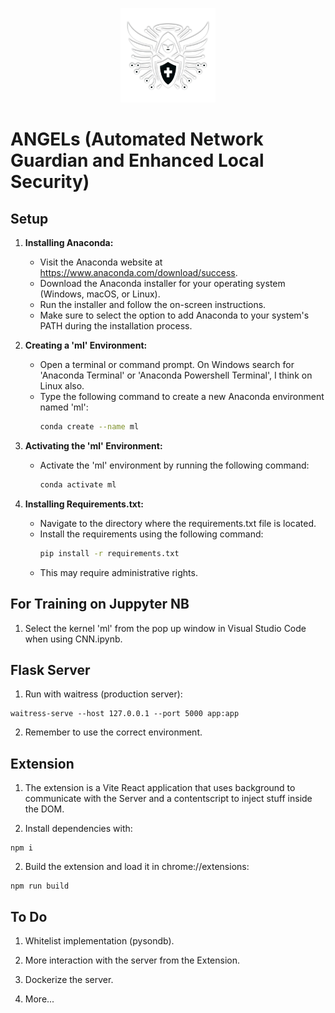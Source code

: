 <p align="center">
    <img src="angel.png" alt="Image" width="30%" height="30%">
</p>

# ANGELs (Automated Network Guardian and Enhanced Local Security)

## Setup

1. **Installing Anaconda:**
   - Visit the Anaconda website at https://www.anaconda.com/download/success.
   - Download the Anaconda installer for your operating system (Windows, macOS, or Linux).
   - Run the installer and follow the on-screen instructions.
   - Make sure to select the option to add Anaconda to your system's PATH during the installation process.

2. **Creating a 'ml' Environment:**
   - Open a terminal or command prompt. On Windows search for 'Anaconda Terminal' or 'Anaconda Powershell Terminal', I think on Linux also.
   - Type the following command to create a new Anaconda environment named 'ml':
     ```bash
     conda create --name ml
     ```

3. **Activating the 'ml' Environment:**
   - Activate the 'ml' environment by running the following command:
     ```bash
     conda activate ml
     ```

4. **Installing Requirements.txt:**
   - Navigate to the directory where the requirements.txt file is located.
   - Install the requirements using the following command:
     ```bash
     pip install -r requirements.txt
     ```
   - This may require administrative rights.

## For Training on Juppyter NB

1. Select the kernel 'ml' from the pop up window in Visual Studio Code when using CNN.ipynb.

## Flask Server

1. Run with waitress (production server):

```
waitress-serve --host 127.0.0.1 --port 5000 app:app
```

2. Remember to use the correct environment.

## Extension

1. The extension is a Vite React application that uses background to communicate with the Server and a contentscript to inject stuff inside the DOM.

2. Install dependencies with:

```
npm i
```

2. Build the extension and load it in chrome://extensions:

```
npm run build
```

## To Do

1. Whitelist implementation (pysondb).

2. More interaction with the server from the Extension.

3. Dockerize the server.

4. More...
